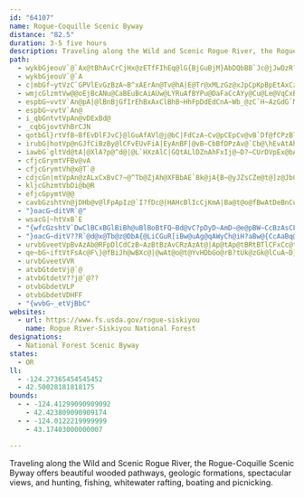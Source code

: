 ```yaml
---
id: "64107"
name: Rogue-Coquille Scenic Byway
distance: "82.5"
duration: 3-5 five hours
description: Traveling along the Wild and Scenic Rogue River, the Rogue-Coquille Scenic Byway offers beautiful wooded pathways, geologic formations, spectacular views, and hunting, fishing, whitewater rafting, boating and picnicking.
path:
  - wykbGjeouV`@`Ax@tBhAvCrCjHx@zETfFIhEq@lG{BjGuBjM}AbDQbBB`Jc@jJwDzR?pDf@zAjBbJjCrFf@UxCJtEjAlCtA~AvBzAhDlB`CQtGZlCfDhFtB~@nG`BhWbBpFhAlKjD~I~DbQnEdFbG|AdDlDhNh@vGAnJ?xHOvFcCpK_EhImA|EFfBpAfF`DzE~@n@VZr@\jAh@rFLfDm@hDJrC|@tCfCdB`Ep@|EG`Jz@`P~@xCdBxClFjEjEtB`ChBlAfBpBhEbIfT|A~BrEhExArCv@zBT`CUxBeAfCwA`CyBtHShGV|Hc@bGm@nSHbFbBdJBZd@jBhOz`@~@nCJR`AhAdAjB|BlBxEpD|Et@bBc@vCmBzCa@zCpBxA?pBg@hBKdDEf@HpJFPCd\JjECb@BxDt@\v@bA~ER`@n@rAz@fChAfCrF`C`B~Cr@p@~@\hIbAhDnBdIlCdCxE~@~DrExI`AfDx@lCxAlBhBlDJhBGtHd@pAvC|Bj@`AZzEtFfWl@vBtChQUjLUlINfD~@dExBjFrCrB`A`EXl@xAjEv@tCvDtJzDbEvBJbA`MBvAn@vG
  - wykbGjeouV`@`A
  - c|mbGf~ytVzC`GPVlEvGzBzA~B^xAErAn@Tv@hA|E@Tr@xMLzGz@xJpCpKpBpEtAxCzBxIpEbWdDdKfCpFtAvAtB~D|C\pEYbEPjRrEtHeAzDgBb@w@pHhAf@d@h@bBnLzLjBxDdA`GTbEeCxVH|ErAfIEzIi@~B]XeAzBG|@^xCiB`GuA|FqCjEmDdJsGzS}@tHq@dJ]pQeBjOeArCyCzD{BlCmJnPcAlD?v@tGzIzDdJvCfBjB?lBw@hEwExD{B|AQx@e@hCjDTbBIzBo@nBiC~CqLhQcIzCeCtAyFvEeD`EwAxDG~CLfBlDpFf@zAAbA}AxDg@jDiAz[LpF^jJg@rCOlDhAbFPpDc@~@iDnBgCzFsAlEKtAa@lA_BvBmApHuC|G}@dC]`F[pE?hFMdEh@tG
  - wmjcGlzmtVw@@oEjBcANu@CaBEuBcAiAUw@LYRuAfBYPu@DaFaCcAYy@Cu@Le@VqCxBu@Ti@GeAaBYQYA_@DcBfAoAd@wA@i@Ma@_@Sm@Ee@@y@VmBx@eCd@sC@mAWeAwEiJw@cAuAaAe@w@_A}FI_BDe@N_@r@eA^_AHiAMkAO_@k@m@mAq@uA_@sA@}CvAsAXy@Gu@YsAeAcBsB_CsBc@_CS_@_CsBS_@_@sAS]{@m@e@mASsBCsBVmBdAsCNw@IiAyAwCe@oCm@oAUUy@QoBJy@QUSQ_@KgAH_Bd@qAr@a@bBQh@q@N}ACy@UeAo@k@cFw@eDoBw@}@qCoA[EsADgAW[?_B\]Ec@_@O]eAuESsIQs@_@g@c@_@_AKg@QeAiCu@}@O_@aBcGQ]c@YsDa@c@c@k@{AF_Ab@{@\kAN}Bp@cFBe@Oy@u@}Aq@[_CEyBs@m@DyBz@yDOoBe@w@T{A|AGpANt@rC`@Ht@Uz@kFfAgDfD_ANkA[wAiBUw@PsA\cB?uBYi@y@cAcCYoD}BmBgFQaKv@cFGyAa@c@kAZgAdBiClCyAvBmA@Ji@~@kBZsAU_A_@Si@BaAl@gFdFsACsAm@eBiAiBuB_CaF_AyByBoCiB[yB@}FdBcCq@oFcD_Bc@oB_CaB{CgDkGy@cBmAkEmAqC{AiD{@uDc@}@cByAa@o@eDiGiAuBiCkCuCmA_C{Ac@c@q@_AYW_A{@eAkAuBuAeA}@YiAk@yK]yAo@g@iB_Am@?aARi@KYm@?mAOkAmD{J_@k@c@[mBm@UWEQ@a@Xm@vAeBzAwCpC}DHw@Ce@Sa@WSi@EYNyBhDqD`Dy@z@yCpEe@nAi@pCCd@JrBKfAu@~@eF`Da@|@WzCe@v@e@RgARuDy@qB?qA^iA~@w@xA_BrBo@jAmAbDYxAeAzJOv@s@xAe@^g@R[DuNLoBp@}@f@c@d@o@`BQrBD`EXdHCv@[f@YL]?}Bg@oHj@]Ho@AoAYmALoBl@_AdA{HrKsA`D}A`Ge@x@mAp@yGx@{ECeAHwGlBmE~A}Gl@sAQsBeAcB[kI_@gJw@uABs@ReB~@sAlAkDfMo@t@_Ad@wEr@cA\aAd@gClCO`@IjAHdHEb@_@bAm@l@{Aj@mCl@y@@sAUcCgA_Aq@gFgFoAq@cASwAEuAFmHhCcANy@B}C_@oCQ_HAqBFwGvAwAIoAe@}BaByAy@y@?cH~A_@@s@OyA_A}ByByCqA]Y_ByCk@m@gAs@_AsB_@{D_@wAoAeDuDmHy@y@_Ai@gEsB{@w@o@eAsA_DSu@KkATaEEmASgA_AoD[yAGy@BiAJy@\yAR}Aj@}GB_B]gK[yAsA_De@oCGkAFmAd@gD^_EhAgH^uMC_B[aEYyAe@wAmF}McB_Dw@eEEuB\uHEwAZsBTy@pBeCjBcEb@_BHy@EwBc@iBoA_Dg@{Dy@sDsCqI{AsCuN_UwBmBkAe@cCe@mCJoATyMpEsEt@_J~BuEb@iAr@s@n@oAvBYRYDy@a@}AwBkAaAm@E{Hf@i@Ge@YiCgC_Aq@cA_@iDe@iB{@sAYm@CsAVsGzBeAPqCDoCIwEJgAGWKyA_BcBsAwBgDoByB_KoGuBqBaDaEoAk@uAMsARaJ`FsA\_CIkKuBy@?o@ZYX}CdF_BrBeL`Gy@x@]j@Qt@G~@LpHIbE[~DY|A_@tAyAxC}C~DsA`DcAtG_@vAmDtHe@rA_@xA_AtGc@vAyArCcE|GeGzMu@bAy@r@gB~@_FfCgSnLuDdD_@f@wBxEgH~FsDlCsBx@iBFyRKgCJuB~AuM|M}AbAmBEmDk@{MKkCa@qEgAiAKoC@i@Pc@XyAzBi@pA_@tAO|BDlBNjAd@nAfBjBTj@LrBId@c@z@wD`EyBdBeA\mC^cFfAaBJsBQw@JwBz@uNjDsEt@cAb@o@t@y@b@y@TyCb@mAD}B^o@R_ErBsBlBwB~Ao@dAi@xD_@tAUxAC~AH~AhAlG?`BIf@[|@wBlByEfI}ChDYt@u@tFYd@_BhCmBjBaAvDOzKa@vCiAX}A|A_@DgFDqIOoAIqH@_D^{l@`QkKlD_CdBw@`AQ`@]rAY~BkAlOmA`H_C`Kg@nAk@hAcD`E}DxF_@dAy@hE_AjHgAfGSn@kApB?x@h@rEbBtEXlDj@xB?x@Yl@sBxBo@dAo@fAoAdDs@xDS`EBx@XdCElAg@fBq@jAwE`E_AjBi@r@eLxE}@n@[h@g@fBOxCQZYJi@My@sAqNc]kBaCoDgDeAe@kCq@gGyCaBMi@DgAXiElBy@p@s@fAe@pA]xAE`BB`BN|A`@hBFd@YfFDbBtA`F?jAUn@cAdBUfA[jD_@tAqCxE_DdEi@nA_@vAO~AD`Bx@zGZxAr@hA|ArA^`ANv@NzACx@Yj@WLm@Bu@QuGqB{QoMuJiH_AiBwBuFuBoM_AmDgDaIo@gAyBeBs@gA_@wAs@{Ge@sAcBkCgD{DgKuFaEkC}MoLmBq@y@Gi@DeAXkGlCyEzCWJ{@Ds@Y_BqAcAa@eAYwDW_Ag@m@q@Uq@Y{AU{Dc@yAo@eAy@w@eA[wE@qUvAeALgA\_Ah@u@~@i@pA]xAGlBNrArA~ChBtI~@lHxChPBx@SjBu@rAg@XaB`@wERmCYmEaAgAKeDVwB@eAE}GoAi@CsAVs@d@Q^y@rDc@nA_@j@c@^e@RuJx@cAb@}DrCiChA}BhBi@RiB^uCRmCtAuH|BoEdAcDtAwD\eATYPmBzBgDdBa@p@s@rAsAfGBxBXtASjDRfArBnGV~D|@pBrFbJr@dAzGnHhBdCrA~CrCnIZvAHlAIlA_D`Ni@lAs@~@cE~BsD`D_M`Iy@x@iBfCi@pAcAjD[f@wIzFc@b@c@z@s@lCkCxEs@dAyBfBs@`A_AlDm@nAeDzDaAfBeBfAqElEuAbCcBbAS^Eb@D`G[~@yBr@o@l@YlBM^}B~A{BxDaClFkCzE}C~DqBrBcBtBaBxD{FpEeAr@y@RY?w@Wg@u@Ie@EsBZmBfCkDrIiOnJiSNgAImCrA}DX{A@mAIy@k@qCc@sAu@aAsBsBsAkEyA{Co@aAYY_Ae@qAWaA_@gFoE_BcAaGaAePgGcCsAyBeBcAk@sAYy@BeARaAf@y@|@k@lAiAxDmAtCo@fAy@|@{@r@cAd@qErAeCdA}B`B}G`GkE~C}FnDeCnAcAZaCLk@AwAYkCeAq@s@qAyB{IoRiAyCgAsDeCwMy@_DcA_CgDgEcEaE_CyAmGqCqC_Bu@m@wDuDoC_EwDuGyBwFyEePoJy]iAcDyAeBoBuAcOoFuAw@mAmAk@}@mAiCsBkGiD{Ls@mA}@g@WQOfCQ|@{@xBkG|Kk@r@wAlAcHjEeAx@wDxEmCbEeApA}@p@y@`@cAPcC?eD]mBAgC^mFfBoExBwAxA_AzAe@pAmCnKsA~DoB`Di@l@aCnBuNzG_VhKu@VwALsD_@s@Vi@l@_B`E_Av@cGrCg@b@cD~GY~@K~@?tIYpBU~@o@lA}AxA}@X_BJmF?aYsDeBOgiAgCcBBiBRiBl@yBzA}BvCyBnDcBvB_CdB}Bt@{MpB}Dx@sC`AyCrAqGpE_TjSqDfEmF`HqVn\_DxD_C|BkEpDsE`DmGdD}WhLgEpCsDlD}ElGiTx[sElGkJfIgHfH}DrCgClAoErAqCb@sCLqMK}GWsASaCs@_CmAqKyGcB{@iA_@_AKsAEcBPiCt@cAj@}@v@aAnAwA~BsJrRgCnDo@l@gAl@kA^mBNoAK_Cs@iM_IiAa@iCe@o_@_BwHMo_@zAmEd@uBj@cDrA}BnAsDnCySlRiBvAsAr@cCr@}@L{Pt@mBRsB^wE~BkL|JcBjBkAnBcAdCiD~D]l@
  - espbG~vvtV`An@pA|@lBnBjGfIrEhBxAxClBhB~HhFpDdEdCnA~Wb_@zC`H~AzGdG`M
  - espbG~vvtV`An@
  - i_qbGntvtVpAn@vDExBd@
  - _cqbGjovtVhBrCJN
  - qotbGl}rtVfB~BfEvDlFJvC}@lGuAfAVl@j@bC|FdCzA~Cv@pCEpCv@vB`Df@fCPzBl@`BhAp@lBP~@Kt@kFzAaBp@JhAR@H\hBEbBc@zBi@hA_A|EqAfCqAjE?lCFbBVv@bBlB~@XlFVpAbApHzIvBjEBzFb@zBd@hAbE~DpBnC
  - irubG|hotVp@nGJfCiBzBy@lCFvEUvFiA|EyAnBF|@vB~CbBfDPzAv@`Cb@\hEvAtAhAvArBfBzClEvKbAnE`EtJlC`F
  - iawbG`gltVd@tA|@XlA?p@^d@|@L`HXzAlC|GQtALlDZnAhFxIj@~D?~CUrDVpEx@bAvDlCb@p@l@PzDaCfDDVD^pAKv@]xCDxDb@zAn@|F
  - cfjcGrymtVFBv@vA
  - cfjcGrymtVh@x@T`@
  - cdjcGn|mtVpAn@zALxCxBvC?~@^Tb@ZjAh@XFBbAE`Bk@jA{B~@yJZsCZe@t@]z@JbCQlGe@zA_@bAcAl@_DBcBgCsJIi@{A}LUiITaBdDsEbCaCl@mBPaERa@f@eApAcAt@kAh@gBp@mDfAcB~@j@zBnG~BfDdCp@pGJlCzAz@?bCiAp@oBbCeEh@aBi@cBgEqEs@iAk@qGJQrAd@bAhAlAh@zAWb@w@h@gDJu@ZuBGcB{DsD{@iA[sC~@kEl@sECmCPcC
  - kljcGhzmtVbDi@b@R
  - efjcGpymtV@@
  - cavbGzshtVn@jDHb@v@lFpApIz@`I?fDc@|HAHcBlIcCjKmA|Ba@t@o@fBwAtDeBnCu@lA}KjHk@`@kA|@SZuA|BAL
  - "}oacG~ditVR`@"
  - wsacG|~htVxB`E
  - "{wfcGzshtV`DwClBCxBGlBiBh@uBlBoBtFQ~Bd@vC?pDyD~AmD~@e@pBW~CcBzAsCLcBlA_Ep@}@hAc@jADl@bACbGZ|@f@PvB]pAtAl@tCf@h@VDlAg@hBy@tD_@LQ~@{Ab@_Eh@cAfBcAhAMtAo@d@cBfBcB~@L^b@?bAYzBsB~DCpAp@hA~@Dv@_@bAc@b@P^hACp@b@zBrCKbCD~BtAzEElAVfAv@l@hBG`Bw@jAuBlC?nAXnA^d@~Fj@`EzAxB`B|G~L"
  - "}oacG~ditV??R`@d@x@Tb@z@DbA{@LiCGuR[iBw@uAg@qAWyCh@iH?aBw@{CcAaBq@cAUmCP}@p@SlERzDe@~@oAbAuBpCgDpFoBzBKvD]bBe@tEkEl@QdD|@fBrBb@RdCw@lFDzBbAbDJlFmCfDcAdADlDLl@BfA]vA_A"
  - urvbGveetVpBvAzAb@RFpDlCdCzB~AzBtBzAvCRzAzAt@|Ap@tAp@tBRtBTlCFxCc@tFOr@K\_CzGuBbG{A`C_@|AGfBE|@Tl@Rl@\pB?@Nx@W|@{@j@gBb@o@Bo@@u@|@EpB?BH^b@lC`@nB
  - qe~bG~iftVtFsAc@F\}@fBiJh@wBXc@|@wAt@o@t@YvHDbGo@rB?tUk@zGk@lCuA~D}@zAcAfDqFdDgI~IwL~C_DpIyDlF{AdDaC^uAw@gE_@u@nCw@\KtBVzGvLlQzHdMvDlHtCzBYfIv@lC~ElBrBlCvAdPxDpB`Bj@pA
  - urvbGveetVVR
  - atvbGtdetVj@`@
  - atvbGtdetV??j@`@??
  - otvbGbdetVLP
  - otvbGbdetVDHFF
  - "{wvbG~_etVjBbC"
websites:
  - url: https://www.fs.usda.gov/rogue-siskiyou
    name: Rogue River-Siskiyou National Forest
designations:
  - National Forest Scenic Byway
states:
  - OR
ll:
  - -124.27365454545452
  - 42.50028181818175
bounds:
  - - -124.41299090909092
    - 42.423809090909174
  - - -124.0122219999999
    - 43.17403000000007

---
```


Traveling along the Wild and Scenic Rogue River, the Rogue-Coquille Scenic Byway offers beautiful wooded pathways, geologic formations, spectacular views, and hunting, fishing, whitewater rafting, boating and picnicking.
